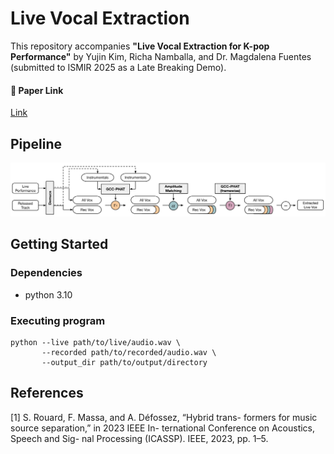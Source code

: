 # Live Vocal Extraction
This repository accompanies **"Live Vocal Extraction for K-pop Performance"** by Yujin Kim, Richa Namballa, and Dr. Magdalena Fuentes (submitted to ISMIR 2025 as a Late Breaking Demo).

#### 🔗 Paper Link

[Link](https://arxiv.org/abs/2508.20273)

## Pipeline
<center><img src="images/Diagram.png"></center>



## Getting Started

### Dependencies

* python 3.10

### Executing program

```
python --live path/to/live/audio.wav \
       --recorded path/to/recorded/audio.wav \
       --output_dir path/to/output/directory
```


## References
[1] S. Rouard, F. Massa, and A. Défossez, “Hybrid trans-
formers for music source separation,” in 2023 IEEE In-
ternational Conference on Acoustics, Speech and Sig-
nal Processing (ICASSP). IEEE, 2023, pp. 1–5.


